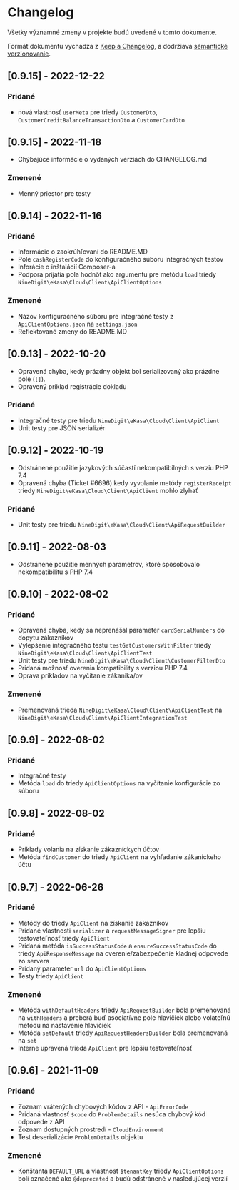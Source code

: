 # Changelog

Všetky významné zmeny v projekte budú uvedené v tomto dokumente.

Formát dokumentu vychádza z [Keep a Changelog](https://keepachangelog.com/en/1.0.0/),
a dodržiava [sémantické verzionovanie](https://semver.org/spec/v2.0.0.html).

## [0.9.15] - 2022-12-22

### Pridané

- nová vlastnosť `userMeta` pre triedy `CustomerDto`, `CustomerCreditBalanceTransactionDto` a `CustomerCardDto`

## [0.9.15] - 2022-11-18

- Chýbajúce informácie o vydaných verziách do CHANGELOG.md

### Zmenené

- Menný priestor pre testy

## [0.9.14] - 2022-11-16

### Pridané

- Informácie o zaokrúhľovaní do README.MD
- Pole `cashRegisterCode` do konfiguračného súboru integračných testov
- Inforácie o inštalácií Composer-a
- Podpora prijatia pola hodnôt ako argumentu pre metódu `load` triedy `NineDigit\eKasa\Cloud\Client\ApiClientOptions`

### Zmenené

- Názov konfiguračného súboru pre integračné testy z `ApiClientOptions.json` na `settings.json`
- Reflektované zmeny do README.MD


## [0.9.13] - 2022-10-20

- Opravená chyba, kedy prázdny objekt bol serializovaný ako prázdne pole (`[]`).
- Opravený príklad registrácie dokladu

### Pridané

- Integračné testy pre triedu `NineDigit\eKasa\Cloud\Client\ApiClient`
- Unit testy pre JSON serializér

## [0.9.12] - 2022-10-19

- Odstránené použitie jazykových súčastí nekompatibilných s verziu PHP 7.4
- Opravená chyba (Ticket #6696) kedy vyvolanie metódy `registerReceipt` triedy `NineDigit\eKasa\Cloud\Client\ApiClient` mohlo zlyhať

### Pridané

- Unit testy pre triedu `NineDigit\eKasa\Cloud\Client\ApiRequestBuilder`

## [0.9.11] - 2022-08-03

- Odstránené použitie menných parametrov, ktoré spôsobovalo nekompatibilitu s PHP 7.4

## [0.9.10] - 2022-08-02

### Pridané

- Opravená chyba, kedy sa neprenášal parameter `cardSerialNumbers` do dopytu zákazníkov
- Vylepšenie integračného testu `testGetCustomersWithFilter` triedy `NineDigit\eKasa\Cloud\Client\ApiClientTest`
- Unit testy pre triedu `NineDigit\eKasa\Cloud\Client\CustomerFilterDto`
- Pridaná možnosť overenia kompatibility s verziou PHP 7.4
- Oprava príkladov na vyčítanie zákanika/ov

### Zmenené

- Premenovaná trieda `NineDigit\eKasa\Cloud\Client\ApiClientTest` na `NineDigit\eKasa\Cloud\Client\ApiClientIntegrationTest`

## [0.9.9] - 2022-08-02

### Pridané

- Integračné testy
- Metóda `load` do triedy `ApiClientOptions` na vyčítanie konfigurácie zo súboru

## [0.9.8] - 2022-08-02

### Pridané

- Príklady volania na získanie zákazníckych účtov
- Metóda `findCustomer` do triedy `ApiClient` na vyhľadanie zákaníckeho účtu

## [0.9.7] - 2022-06-26

### Pridané

- Metódy do triedy `ApiClient` na získanie zákazníkov
- Pridané vlastnosti `serializer` a `requestMessageSigner` pre lepšiu testovateľnosť triedy `ApiClient`
- Pridaná metóda `isSuccessStatusCode` a `ensureSuccessStatusCode` do triedy `ApiResponseMessage` na overenie/zabezpečenie kladnej odpovede zo servera
- Pridaný parameter `url` do `ApiClientOptions`
- Testy triedy `ApiClient`

### Zmenené

- Metóda `withDefaultHeaders` triedy `ApiRequestBuilder` bola premenovaná na `withHeaders` a preberá buď asociatívne pole hlavičiek alebo volateľnú metódu na nastavenie hlavičiek
- Metóda `setDefault` triedy `ApiRequestHeadersBuilder` bola premenovaná na `set`
- Interne upravená trieda `ApiClient` pre lepšiu testovateľnosť

## [0.9.6] - 2021-11-09

### Pridané

- Zoznam vrátených chybových kódov z API - `ApiErrorCode`
- Pridaná vlastnosť `$code` do `ProblemDetails` nesúca chybový kód odpovede z API
- Zoznam dostupných prostredí - `CloudEnvironment`
- Test deserializácie `ProblemDetails` objektu

### Zmenené

- Konštanta `DEFAULT_URL` a vlastnosť `$tenantKey` triedy `ApiClientOptions` boli označené ako `@deprecated` a budú odstránené v nasledujúcej verzií
